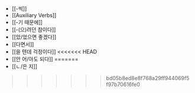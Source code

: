 - [[-씩]]
- [[Auxiliary Verbs]]
- [[-기 때문에]]
- [[-(으)려던 참이다]]
- [[았/었으면 좋겠다]]
- [[다면서]]
- [[을 텐데 걱정이다]]
<<<<<<< HEAD
- [[안 어/아도 되다]]
=======
- [[ㄴ/은 지]]
>>>>>>> bd05b8ed8e8f768a29ff944069f5f97b70616fe0
